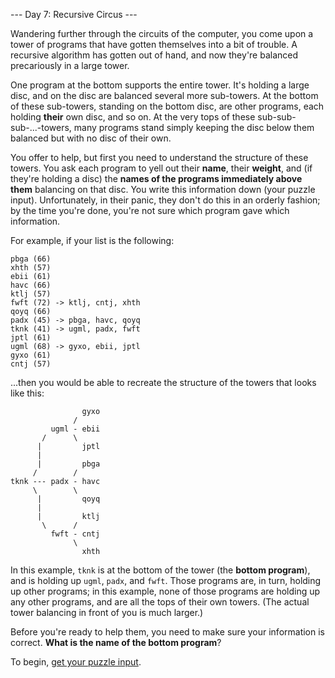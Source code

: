 --- Day 7: Recursive Circus ---

Wandering further through the circuits of the computer, you come upon a tower
of programs that have gotten themselves into a bit of trouble. A recursive
algorithm has gotten out of hand, and now they're balanced precariously in a
large tower.

One program at the bottom supports the entire tower. It's holding a large disc,
and on the disc are balanced several more sub-towers. At the bottom of these
sub-towers, standing on the bottom disc, are other programs, each holding
**their** own disc, and so on. At the very tops of these
sub-sub-sub-...-towers, many programs stand simply keeping the disc below them
balanced but with no disc of their own.

You offer to help, but first you need to understand the structure of these
towers. You ask each program to yell out their **name**, their **weight**, and
(if they're holding a disc) the **names of the programs immediately above them**
balancing on that disc. You write this information down (your puzzle input).
Unfortunately, in their panic, they don't do this in an orderly fashion; by the
time you're done, you're not sure which program gave which information.

For example, if your list is the following:

    pbga (66)
    xhth (57)
    ebii (61)
    havc (66)
    ktlj (57)
    fwft (72) -> ktlj, cntj, xhth
    qoyq (66)
    padx (45) -> pbga, havc, qoyq
    tknk (41) -> ugml, padx, fwft
    jptl (61)
    ugml (68) -> gyxo, ebii, jptl
    gyxo (61)
    cntj (57)

...then you would be able to recreate the structure of the towers that looks
like this:

                    gyxo
                  /
             ugml - ebii
           /      \
          |         jptl
          |
          |         pbga
         /        /
    tknk --- padx - havc
         \        \
          |         qoyq
          |
          |         ktlj
           \      /
             fwft - cntj
                  \
                    xhth

In this example, `tknk` is at the bottom of the tower (the **bottom program**),
and is holding up `ugml`, `padx`, and `fwft`. Those programs are, in turn,
holding up other programs; in this example, none of those programs are holding
up any other programs, and are all the tops of their own towers. (The actual
tower balancing in front of you is much larger.)

Before you're ready to help them, you need to make sure your information is
correct. **What is the name of the bottom program**?

To begin, [get your puzzle input](input.txt).
